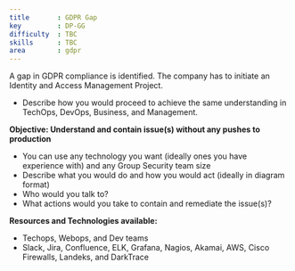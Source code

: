 ```yaml
---
title       : GDPR Gap
key         : DP-GG
difficulty  : TBC
skills      : TBC
area        : gdpr
---
```


A gap in GDPR compliance is identified. The company has to initiate an Identity and Access Management Project.

- Describe how you would proceed to achieve the same understanding in TechOps, DevOps, Business, and Management.

**Objective: Understand and contain issue(s) without any pushes to production**

* You can use any technology you want (ideally ones you have experience with) and any Group Security team size
* Describe what you would do and how you would act (ideally in diagram format)
* Who would you talk to?
* What actions would you take to contain and remediate the issue(s)?

**Resources and Technologies available:**

* Techops, Webops, and Dev teams
* Slack, Jira, Confluence, ELK, Grafana, Nagios, Akamai, AWS, Cisco Firewalls, Landeks, and DarkTrace



